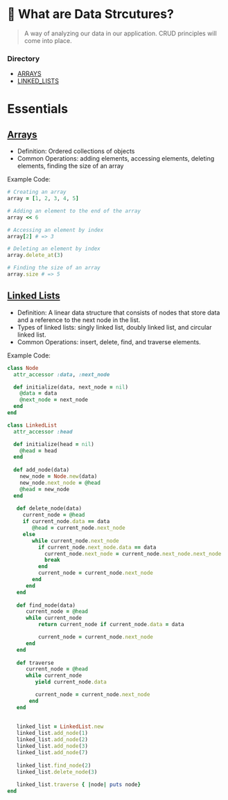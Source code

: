 # 🐬 What are Data Strcutures?
>A way of analyzing our data in our application. CRUD principles will come into place.

### Directory
- [ARRAYS](https://github.com/daniel-enqz/daniel-enqz/tree/main/PROGRAMMING_COURSE💙/🐬DATA_STRUCTURES/TREES)
- [LINKED_LISTS](https://github.com/daniel-enqz/daniel-enqz/tree/main/PROGRAMMING_COURSE💙/🐬DATA_STRUCTURES/TREES)

# Essentials

## [Arrays](https://github.com/daniel-enqz/daniel-enqz/tree/main/PROGRAMMING_COURSE💙/🐬DATA_STRUCTURES/TREES)
  - Definition: Ordered collections of objects
  - Common Operations: adding elements, accessing elements, deleting elements, finding the size of an array

Example Code: 
  ```ruby
  # Creating an array
  array = [1, 2, 3, 4, 5]

  # Adding an element to the end of the array
  array << 6

  # Accessing an element by index
  array[2] # => 3

  # Deleting an element by index
  array.delete_at(3)

  # Finding the size of an array
  array.size # => 5
  ```

## [Linked Lists](https://github.com/daniel-enqz/daniel-enqz/tree/main/PROGRAMMING_COURSE💙/🐬DATA_STRUCTURES/TREES)

  - Definition: A linear data structure that consists of nodes that store data and a reference to the next node in the list.
  - Types of linked lists: singly linked list, doubly linked list, and circular linked list.
  - Common Operations: insert, delete, find, and traverse elements.

Example Code:

```ruby
class Node
  attr_accessor :data, :next_node

  def initialize(data, next_node = nil)
    @data = data
    @next_node = next_node
  end
end

class LinkedList
  attr_accessor :head

  def initialize(head = nil)
    @head = head
  end
  
  def add_node(data)
    new_node = Node.new(data)
    new_node.next_node = @head
    @head = new_node
  end
  
   def delete_node(data)
     current_node = @head
     if current_node.data == data
        @head = current_node.next_node
     else
        while current_node.next_node
          if current_node.next_node.data == data
            current_node.next_node = current_node.next_node.next_node
            break
          end
          current_node = current_node.next_node
        end
      end
   end
   
   def find_node(data)
      current_node = @head
      while current_node
          return current_node if current_node.data = data

          current_node = current_node.next_node
      end
   end
   
   def traverse
      current_node = @head
      while current_node
         yield current_node.data

         current_node = current_node.next_node
       end
   end
   
   
   linked_list = LinkedList.new
   linked_list.add_node(1)
   linked_list.add_node(2)
   linked_list.add_node(3)
   linked_list.add_node(7)
    
   linked_list.find_node(2)
   linked_list.delete_node(3)
   
   linked_list.traverse { |node| puts node}
end 
```





























